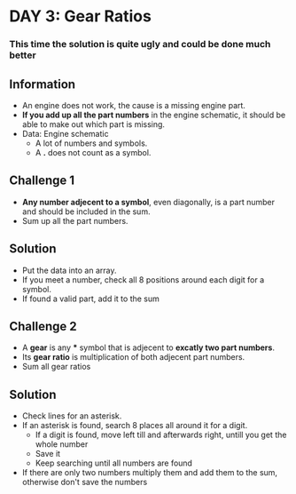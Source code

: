 # DAY 3: Gear Ratios

### This time the solution is quite ugly and could be done much better

## Information

- An engine does not work, the cause is a missing engine part.
- **If you add up all the part numbers** in the engine schematic, it should be able to make out which part is missing.
- Data: Engine schematic
    - A lot of numbers and symbols.
    - A **.** does not count as a symbol.

## Challenge 1

- **Any number adjecent to a symbol**, even diagonally, is a part number and should be included in the sum.
- Sum up all the part numbers.

## Solution

- Put the data into an array.
- If you meet a number, check all 8 positions around each digit for a symbol.
- If found a valid part, add it to the sum

## Challenge 2

- A **gear** is any <b>*</b> symbol that is adjecent to **excatly two part numbers**.
- Its **gear ratio** is multiplication of both adjecent part numbers.
- Sum all gear ratios

## Solution

- Check lines for an asterisk.
- If an asterisk is found, search 8 places all around it for a digit.
    - If a digit is found, move left till and afterwards right, untill you get the whole number
    - Save it
    - Keep searching until all numbers are found
- If there are only two numbers multiply them and add them to the sum, otherwise don't save the numbers
